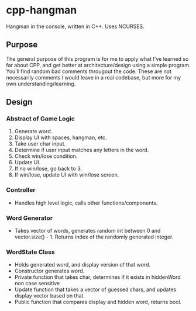 # cpp-hangman
Hangman in the console, written in C++.  Uses NCURSES.

## Purpose
The general purpose of this program is for me to apply what I've learned so far about CPP, and get better at architecture/design using a simple program.  You'll find random bad comments througout the code.  These are not necessarily comments I would leave in a real codebase, but more for my own understanding/learning.

## Design

### Abstract of Game Logic
1. Generate word.
2. Display UI with spaces, hangman, etc.
3. Take user char input.
4. Determine if user input matches any letters in the word.
5. Check win/lose condition.
6. Update UI.
7. If no win/lose, go back to 3.
8. If win/lose, update UI with win/lose screen.

### Controller
- Handles high level logic, calls other functions/components.

### Word Generator
- Takes vector of words, generates random int between 0 and vector.size() - 1.  Returns index of the randomly generated integer.

### WordState Class
- Holds generated word, and display version of that word.
- Constructor generates word.
- Private function that takes char, determines if it exists in hiddenWord non case sensitive
- Update function that takes a vector of guessed chars, and updates display vector based on that.
- Public function that compares display and hidden word, returns bool.
